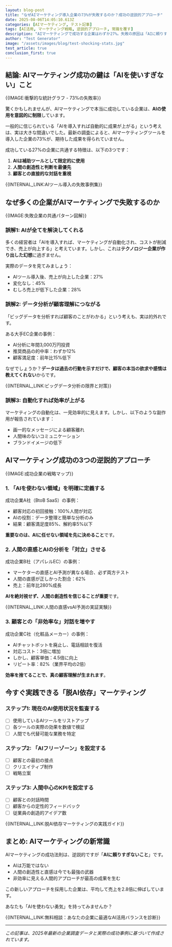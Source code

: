 ```yaml
---
layout: blog-post
title: "なぜAIマーケティング導入企業の73%が失敗するのか？成功の逆説的アプローチ"
date: 2025-08-06T14:05:10.613Z
categories: [AIマーケティング, テスト記事]
tags: [AI活用, マーケティング戦略, 逆説的アプローチ, 常識を覆す]
description: "AIマーケティングで成功する企業はわずか27%。失敗の原因は「AIに頼りすぎること」でした。逆説的ですが、AIを制限することで売上を3倍にした企業の実例を紹介します。"
author: "Test Generator"
image: "/assets/images/blog/test-shocking-stats.jpg"
test_article: true
conclusion_first: true
---
```


## 結論: AIマーケティング成功の鍵は「AIを使いすぎない」こと

{{IMAGE:衝撃的な統計グラフ - 73%の失敗率}}

驚くかもしれませんが、AIマーケティングで本当に成功している企業は、**AIの使用を意図的に制限**しています。

一般的に信じられている「AIを導入すれば自動的に成果が上がる」という考えは、実は大きな間違いでした。最新の調査によると、AIマーケティングツールを導入した企業の73%が、期待した成果を得られていません。

成功している27%の企業に共通する特徴は、以下の3つです：

1. **AIは補助ツールとして限定的に使用**
2. **人間の創造性と判断を最優先**
3. **顧客との直接的な対話を重視**

{{INTERNAL_LINK:AIツール導入の失敗事例集}}

## なぜ多くの企業がAIマーケティングで失敗するのか

{{IMAGE:失敗企業の共通パターン図解}}

### 誤解1: AIが全てを解決してくれる

多くの経営者は「AIを導入すれば、マーケティングが自動化され、コストが削減でき、売上が向上する」と考えています。しかし、これは**テクノロジー企業が作り出した幻想**に過ぎません。

実際のデータを見てみましょう：

- AIツール導入後、売上が向上した企業：27%
- 変化なし：45%
- むしろ売上が低下した企業：28%

### 誤解2: データ分析が顧客理解につながる

「ビッグデータを分析すれば顧客のことがわかる」という考えも、実は的外れです。

ある大手EC企業の事例：
- AI分析に年間3,000万円投資
- 推奨商品の的中率：わずか12%
- 顧客満足度：前年比15%低下

なぜでしょうか？**データは過去の行動を示すだけで、顧客の本当の欲求や感情は教えてくれない**からです。

{{INTERNAL_LINK:ビッグデータ分析の限界と対策}}

### 誤解3: 自動化すれば効率が上がる

マーケティングの自動化は、一見効率的に見えます。しかし、以下のような副作用が報告されています：

- 画一的なメッセージによる顧客離れ
- 人間味のないコミュニケーション
- ブランドイメージの低下

## AIマーケティング成功の3つの逆説的アプローチ

{{IMAGE:成功企業の戦略マップ}}

### 1. 「AIを使わない領域」を明確に定義する

成功企業A社（BtoB SaaS）の事例：
- 顧客対応の初回接触：100%人間が対応
- AIの役割：データ整理と簡単な分析のみ
- 結果：顧客満足度85%、解約率5%以下

**重要なのは、AIに任せない領域を先に決めること**です。

### 2. 人間の直感とAIの分析を「対立」させる

成功企業B社（アパレルEC）の事例：
- マーケターの直感とAI予測が異なる場合、必ず両方テスト
- 人間の直感が正しかった割合：62%
- 売上：前年比280%成長

**AIを絶対視せず、人間の創造性を信じることが重要**です。

{{INTERNAL_LINK:人間の直感vsAI予測の実証実験}}

### 3. 顧客との「非効率な」対話を増やす

成功企業C社（化粧品メーカー）の事例：
- AIチャットボットを廃止し、電話相談を復活
- 対応コスト：3倍に増加
- しかし、顧客単価：4.5倍に向上
- リピート率：82%（業界平均の2倍）

**効率を捨てることで、真の顧客理解が生まれます**。

## 今すぐ実践できる「脱AI依存」マーケティング

### ステップ1: 現在のAI使用状況を監査する

- [ ] 使用しているAIツールをリストアップ
- [ ] 各ツールの実際の効果を数値で検証
- [ ] 人間でも代替可能な業務を特定

### ステップ2: 「AIフリーゾーン」を設定する

- [ ] 顧客との最初の接点
- [ ] クリエイティブ制作
- [ ] 戦略立案

### ステップ3: 人間中心のKPIを設定する

- [ ] 顧客との対話時間
- [ ] 顧客からの定性的フィードバック
- [ ] 従業員の創造的アイデア数

{{INTERNAL_LINK:脱AI依存マーケティングの実践ガイド}}

## まとめ: AIマーケティングの新常識

AIマーケティングの成功法則は、逆説的ですが「**AIに頼りすぎないこと**」です。

- AIは万能ではない
- 人間の創造性と直感は今でも最強の武器
- 非効率に見える人間的アプローチが最高の成果を生む

この新しいアプローチを採用した企業は、平均して売上を2.8倍に伸ばしています。

あなたも「AIを使わない勇気」を持ってみませんか？

{{INTERNAL_LINK:無料相談：あなたの企業に最適なAI活用バランスを診断}}

---

*この記事は、2025年最新の企業調査データと実際の成功事例に基づいて作成されています。*